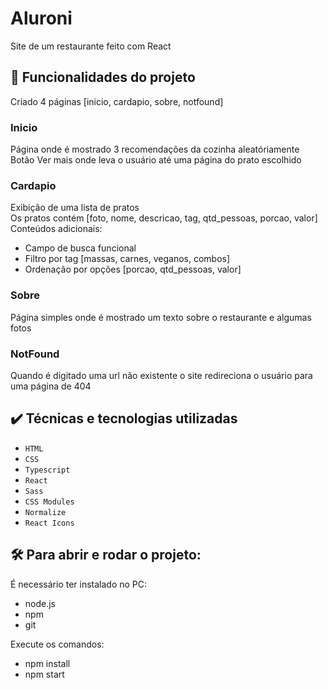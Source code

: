 # Aluroni

Site de um restaurante feito com React

## 🔨 Funcionalidades do projeto

Criado 4 páginas [inicio, cardapio, sobre, notfound]

### Inicio
Página onde é mostrado 3 recomendações da cozinha aleatóriamente  
Botão Ver mais onde leva o usuário até uma página do prato escolhido

### Cardapio  
Exibição de uma lista de pratos  
Os pratos contém [foto, nome, descricao, tag, qtd_pessoas, porcao, valor]  
Conteúdos adicionais:
- Campo de busca funcional
- Filtro por tag [massas, carnes, veganos, combos]
- Ordenação por opções [porcao, qtd_pessoas, valor]

### Sobre
Página simples onde é mostrado um texto sobre o restaurante e algumas fotos

### NotFound
Quando é digitado uma url não existente o site redireciona o usuário para uma página de 404

## ✔️ Técnicas e tecnologias utilizadas

- `HTML`
- `CSS`
- `Typescript`
- `React`
- `Sass`
- `CSS Modules`
- `Normalize`
- `React Icons`

## 🛠️ Para abrir e rodar o projeto:

É necessário ter instalado no PC:
- node.js
- npm
- git  

Execute os comandos:
- npm install 
- npm start
